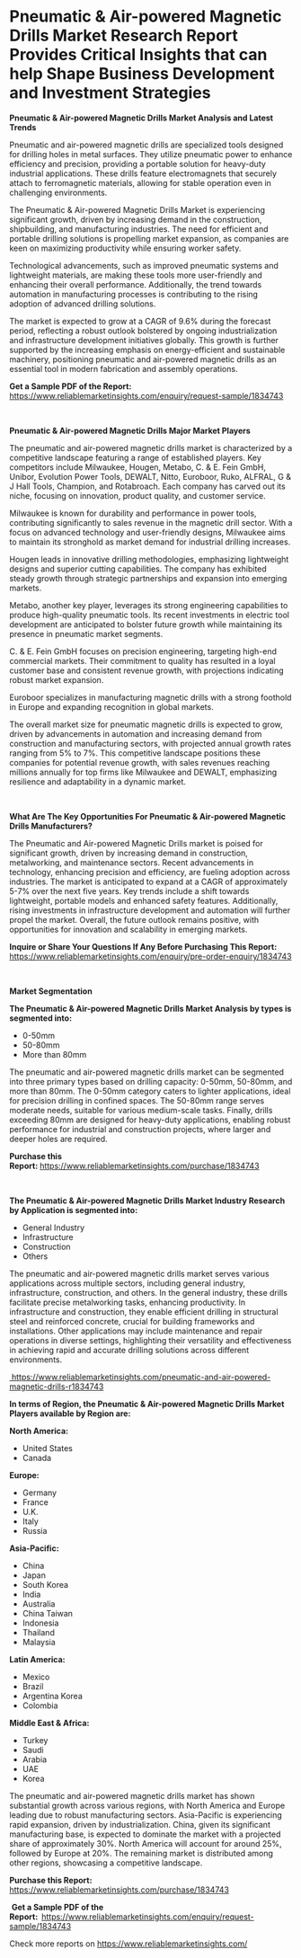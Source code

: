<p><h1>Pneumatic & Air-powered Magnetic Drills Market Research Report Provides Critical Insights that can help Shape Business Development and Investment Strategies</h1></p><p><strong>Pneumatic & Air-powered Magnetic Drills Market Analysis and Latest Trends</strong></p>
<p><p>Pneumatic and air-powered magnetic drills are specialized tools designed for drilling holes in metal surfaces. They utilize pneumatic power to enhance efficiency and precision, providing a portable solution for heavy-duty industrial applications. These drills feature electromagnets that securely attach to ferromagnetic materials, allowing for stable operation even in challenging environments.</p><p>The Pneumatic & Air-powered Magnetic Drills Market is experiencing significant growth, driven by increasing demand in the construction, shipbuilding, and manufacturing industries. The need for efficient and portable drilling solutions is propelling market expansion, as companies are keen on maximizing productivity while ensuring worker safety. </p><p>Technological advancements, such as improved pneumatic systems and lightweight materials, are making these tools more user-friendly and enhancing their overall performance. Additionally, the trend towards automation in manufacturing processes is contributing to the rising adoption of advanced drilling solutions.</p><p>The market is expected to grow at a CAGR of 9.6% during the forecast period, reflecting a robust outlook bolstered by ongoing industrialization and infrastructure development initiatives globally. This growth is further supported by the increasing emphasis on energy-efficient and sustainable machinery, positioning pneumatic and air-powered magnetic drills as an essential tool in modern fabrication and assembly operations.</p></p>
<p><strong>Get a Sample PDF of the Report:&nbsp;</strong> <a href="https://www.reliablemarketinsights.com/enquiry/request-sample/1834743?utm_campaign=3047&utm_medium=2&utm_source=Github&utm_content=ia&utm_term=26032025&utm_id=pneumatic-air-powered-magnetic-drills">https://www.reliablemarketinsights.com/enquiry/request-sample/1834743</a></p>
<p>&nbsp;</p>
<p><strong>Pneumatic & Air-powered Magnetic Drills Major Market Players</strong></p>
<p><p>The pneumatic and air-powered magnetic drills market is characterized by a competitive landscape featuring a range of established players. Key competitors include Milwaukee, Hougen, Metabo, C. & E. Fein GmbH, Unibor, Evolution Power Tools, DEWALT, Nitto, Euroboor, Ruko, ALFRAL, G & J Hall Tools, Champion, and Rotabroach. Each company has carved out its niche, focusing on innovation, product quality, and customer service.</p><p>Milwaukee is known for durability and performance in power tools, contributing significantly to sales revenue in the magnetic drill sector. With a focus on advanced technology and user-friendly designs, Milwaukee aims to maintain its stronghold as market demand for industrial drilling increases.</p><p>Hougen leads in innovative drilling methodologies, emphasizing lightweight designs and superior cutting capabilities. The company has exhibited steady growth through strategic partnerships and expansion into emerging markets.</p><p>Metabo, another key player, leverages its strong engineering capabilities to produce high-quality pneumatic tools. Its recent investments in electric tool development are anticipated to bolster future growth while maintaining its presence in pneumatic market segments.</p><p>C. & E. Fein GmbH focuses on precision engineering, targeting high-end commercial markets. Their commitment to quality has resulted in a loyal customer base and consistent revenue growth, with projections indicating robust market expansion.</p><p>Euroboor specializes in manufacturing magnetic drills with a strong foothold in Europe and expanding recognition in global markets. </p><p>The overall market size for pneumatic magnetic drills is expected to grow, driven by advancements in automation and increasing demand from construction and manufacturing sectors, with projected annual growth rates ranging from 5% to 7%. This competitive landscape positions these companies for potential revenue growth, with sales revenues reaching millions annually for top firms like Milwaukee and DEWALT, emphasizing resilience and adaptability in a dynamic market.</p></p>
<p>&nbsp;</p>
<p><strong>What Are The Key Opportunities For Pneumatic & Air-powered Magnetic Drills Manufacturers?</strong></p>
<p><p>The Pneumatic and Air-powered Magnetic Drills market is poised for significant growth, driven by increasing demand in construction, metalworking, and maintenance sectors. Recent advancements in technology, enhancing precision and efficiency, are fueling adoption across industries. The market is anticipated to expand at a CAGR of approximately 5-7% over the next five years. Key trends include a shift towards lightweight, portable models and enhanced safety features. Additionally, rising investments in infrastructure development and automation will further propel the market. Overall, the future outlook remains positive, with opportunities for innovation and scalability in emerging markets.</p></p>
<p><strong>Inquire or Share Your Questions If Any Before Purchasing This Report:</strong> <a href="https://www.reliablemarketinsights.com/enquiry/pre-order-enquiry/1834743?utm_campaign=3047&utm_medium=2&utm_source=Github&utm_content=ia&utm_term=26032025&utm_id=pneumatic-air-powered-magnetic-drills">https://www.reliablemarketinsights.com/enquiry/pre-order-enquiry/1834743</a></p>
<p>&nbsp;</p>
<p><strong>Market Segmentation</strong></p>
<p><strong>The Pneumatic & Air-powered Magnetic Drills Market Analysis by types is segmented into:</strong></p>
<p><ul><li>0-50mm</li><li>50-80mm</li><li>More than 80mm</li></ul></p>
<p><p>The pneumatic and air-powered magnetic drills market can be segmented into three primary types based on drilling capacity: 0-50mm, 50-80mm, and more than 80mm. The 0-50mm category caters to lighter applications, ideal for precision drilling in confined spaces. The 50-80mm range serves moderate needs, suitable for various medium-scale tasks. Finally, drills exceeding 80mm are designed for heavy-duty applications, enabling robust performance for industrial and construction projects, where larger and deeper holes are required.</p></p>
<p><strong>Purchase this Report:&nbsp;</strong><a href="https://www.reliablemarketinsights.com/purchase/1834743?utm_campaign=3047&utm_medium=2&utm_source=Github&utm_content=ia&utm_term=26032025&utm_id=pneumatic-air-powered-magnetic-drills">https://www.reliablemarketinsights.com/purchase/1834743</a></p>
<p>&nbsp;</p>
<p><strong>The Pneumatic & Air-powered Magnetic Drills Market Industry Research by Application is segmented into:</strong></p>
<p><ul><li>General Industry</li><li>Infrastructure</li><li>Construction</li><li>Others</li></ul></p>
<p><p>The pneumatic and air-powered magnetic drills market serves various applications across multiple sectors, including general industry, infrastructure, construction, and others. In the general industry, these drills facilitate precise metalworking tasks, enhancing productivity. In infrastructure and construction, they enable efficient drilling in structural steel and reinforced concrete, crucial for building frameworks and installations. Other applications may include maintenance and repair operations in diverse settings, highlighting their versatility and effectiveness in achieving rapid and accurate drilling solutions across different environments.</p></p>
<p><a href="https://www.reliablemarketinsights.com/pneumatic-and-air-powered-magnetic-drills-r1834743?utm_campaign=3047&utm_medium=2&utm_source=Github&utm_content=ia&utm_term=26032025&utm_id=pneumatic-air-powered-magnetic-drills">&nbsp;https://www.reliablemarketinsights.com/pneumatic-and-air-powered-magnetic-drills-r1834743</a></p>
<p><strong>In terms of Region, the Pneumatic & Air-powered Magnetic Drills Market Players available by Region are:</strong></p>
<p>
    <p> <strong> North America: </strong>
        <ul>
            <li>United States</li>
            <li>Canada</li>
        </ul>
        </p> 
    <p> <strong> Europe: </strong>
        <ul>
            <li>Germany</li>
            <li>France</li>
            <li>U.K.</li>
            <li>Italy</li>
            <li>Russia</li>
        </ul>
        </p> 
    <p> <strong> Asia-Pacific: </strong>
        <ul>
            <li>China</li>
            <li>Japan</li>
            <li>South Korea</li>
            <li>India</li>
            <li>Australia</li>
            <li>China Taiwan</li>
            <li>Indonesia</li>
            <li>Thailand</li>
            <li>Malaysia</li>
        </ul>
        </p> 
    <p> <strong> Latin America: </strong>
        <ul>
            <li>Mexico</li>
            <li>Brazil</li>
            <li>Argentina Korea</li>
            <li>Colombia</li>
        </ul>
        </p> 
    <p> <strong> Middle East & Africa: </strong>
        <ul>
            <li>Turkey</li>
            <li>Saudi</li>
            <li>Arabia</li>
            <li>UAE</li>
            <li>Korea</li>
        </ul>
    </p>
    </p>
<p><p>The pneumatic and air-powered magnetic drills market has shown substantial growth across various regions, with North America and Europe leading due to robust manufacturing sectors. Asia-Pacific is experiencing rapid expansion, driven by industrialization. China, given its significant manufacturing base, is expected to dominate the market with a projected share of approximately 30%. North America will account for around 25%, followed by Europe at 20%. The remaining market is distributed among other regions, showcasing a competitive landscape.</p></p>
<p><strong>Purchase this Report: </strong><a href="https://www.reliablemarketinsights.com/purchase/1834743?utm_campaign=3047&utm_medium=2&utm_source=Github&utm_content=ia&utm_term=26032025&utm_id=pneumatic-air-powered-magnetic-drills">https://www.reliablemarketinsights.com/purchase/1834743</a></p>
<p>&nbsp;<strong>Get a Sample PDF of the Report:&nbsp;&nbsp;</strong><a href="https://www.reliablemarketinsights.com/enquiry/request-sample/1834743?utm_campaign=3047&utm_medium=2&utm_source=Github&utm_content=ia&utm_term=26032025&utm_id=pneumatic-air-powered-magnetic-drills">https://www.reliablemarketinsights.com/enquiry/request-sample/1834743</a></p>
<p><strong></strong></p>
<p>Check more reports on <a href="https://www.reliablemarketinsights.com/?utm_campaign=3047&utm_medium=2&utm_source=Github&utm_content=ia&utm_term=26032025&utm_id=pneumatic-air-powered-magnetic-drills">https://www.reliablemarketinsights.com/</a></p>